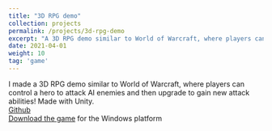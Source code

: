 ```yaml
---
title: "3D RPG demo"
collection: projects
permalink: /projects/3d-rpg-demo
excerpt: "A 3D RPG demo similar to World of Warcraft, where players can control a hero to attack AI enemies and then upgrade to gain new attack abilities! Made with Unity. [Download Game(OS:Win)](https://github.com/chunjingnie/3D-RPG/releases/download/0.0.2/3D.RPG0.0.2.zip) <br/><img src='/images/FightingScene4.png'>"
date: 2021-04-01
weight: 10
tag: 'game'
---
```


I made a 3D RPG demo similar to World of Warcraft, where players can control a hero to attack AI enemies and then upgrade to gain new attack abilities! Made with Unity.    
[Github](https://github.com/chunjingnie/3D-RPG)  
[Download the game](https://github.com/chunjingnie/3D-RPG/releases/download/0.0.2/3D.RPG0.0.2.zip) for the Windows platform
